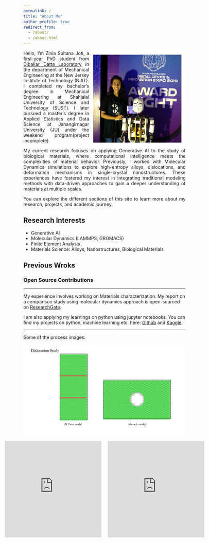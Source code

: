 ```yaml
---
permalink: /
title: "About Me"
author_profile: true
redirect_from: 
  - /about/
  - /about.html
---
```


<!--
    ![ZiniaSultanaJoti](/images/withRobot.png){: .align-right width = "100px"}
-->

<img align="right" width="300" height="300" src="/images/withRobot.png">

<div align="justify">

Hello, I’m Zinia Sultana Joti, a first-year PhD student from [Dibakar Datta Laboratory](https://dibakardatta.net) in the department of Mechanical Engineering at the New Jersey Institute of Technology (NJIT). I completed my bachelor’s degree in Mechanical Engineering at Shahjalal University of Science and Technology (SUST). I later pursued a master’s degree in Applied Statistics and Data Science at Jahangirnagar University (JU) under the weekend program(project incomplete).  


My current research focuses on applying Generative AI to the study of biological materials, where computational intelligence meets the complexities of material behavior. Previously, I worked with Molecular Dynamics simulations to explore high-entropy alloys, dislocations, and deformation mechanisms in single-crystal nanostructures. These experiences have fostered my interest in integrating traditional modeling methods with data-driven approaches to gain a deeper understanding of materials at multiple scales.  

You can explore the different sections of this site to learn more about my research, projects, and academic journey.  

</div>

## Research Interests
- Generative AI
- Molecular Dynamics (LAMMPS, GROMACS)
- Finite Element Analysis
- Materials Science: Alloys, Nanostructures, Biological Materials

## Previous Wroks
### Open Source Contributions
------
My experience involves working on Materials characterization. My report on a comparison study using molecular dynamics approach is open-sourced on [ResearchGate](https://www.researchgate.net/publication/383490197_A_Comparison_Study_of_Metals_Mechanical_Properties_Under_Tensile_Loading_Using_Molecular_Dynamics_Simulations).

I am also applying my learnings on python using jupyter notebooks. You can find my projects on python, machine learning etc. here: [Github](https://github.com/ZiniaJoti) and [Kaggle](https://www.kaggle.com/ziniajoti).

------
Some of the process images: 
<div class="image-container">
    <img src="/images/dislocation.png" alt="Dislocation of Aluminum">
</div>   

<div style="display: flex; gap: 20px; justify-content: center; align-items: flex-start;">

  <iframe width="400" height="300"
      src="https://www.youtube.com/embed/P3jBTJyS3xE"
      title="Deformation process of Cu under tensile load"
      frameborder="0"
      allow="accelerometer; autoplay; clipboard-write; encrypted-media; gyroscope; picture-in-picture; web-share"
      allowfullscreen>
  </iframe>

  <iframe width="400" height="300"
      src="https://www.youtube.com/embed/NapUYXw52Go"
      title="Crack simulations using Molecular Dynamics Simulations"
      frameborder="0"
      allow="accelerometer; autoplay; clipboard-write; encrypted-media; gyroscope; picture-in-picture; web-share"
      allowfullscreen>
  </iframe>

</div>


<style>
    .image-container {
        display: flex;
        justify-content: space-between;
    }

    .image-container img {
        width: 700px;
        height: auto;
    }
</style>
